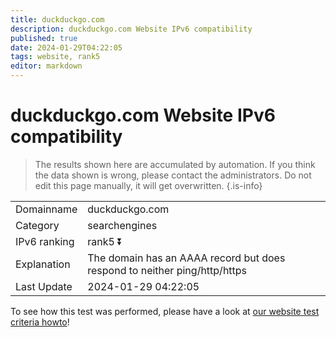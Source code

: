 ```yaml
---
title: duckduckgo.com
description: duckduckgo.com Website IPv6 compatibility
published: true
date: 2024-01-29T04:22:05
tags: website, rank5
editor: markdown
---
```


# duckduckgo.com Website IPv6 compatibility

> The results shown here are accumulated by automation. If you think the data shown is wrong, please contact the administrators. 
> Do not edit this page manually, it will get overwritten.
{.is-info}


|   |   |
| - | - |
| Domainname | duckduckgo.com
| Category | searchengines |
| IPv6 ranking | rank5 :arrow_double_down: |
| Explanation | The domain has an AAAA record but does respond to neither ping/http/https |
| Last Update | 2024-01-29 04:22:05 |

To see how this test was performed, please have a look at [our website test criteria howto](/howto/testcriteria/website)!

